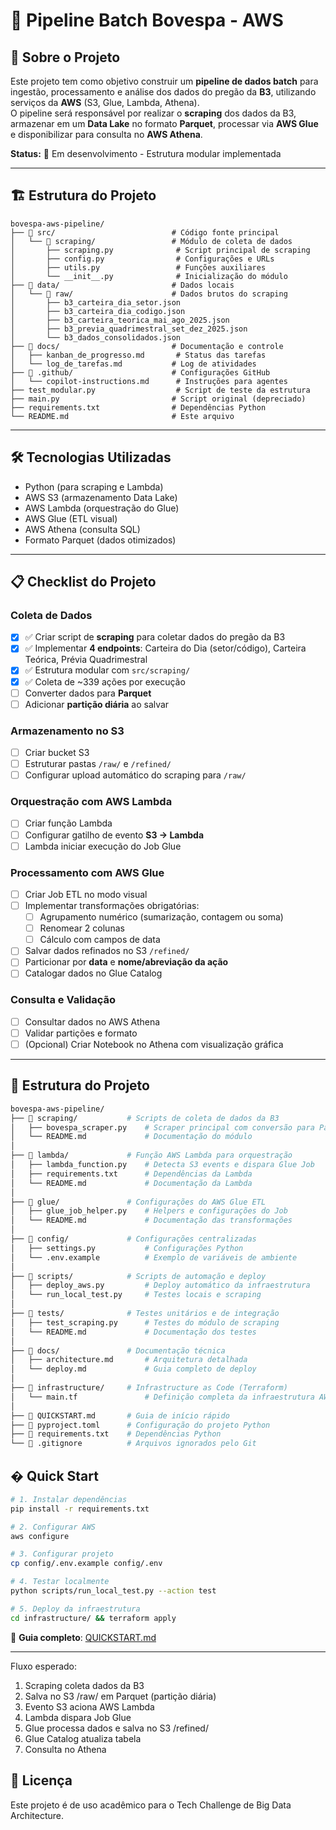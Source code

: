 # 🚀 Pipeline Batch Bovespa - AWS

## 📜 Sobre o Projeto
Este projeto tem como objetivo construir um **pipeline de dados batch** para ingestão, processamento e análise dos dados do pregão da **B3**, utilizando serviços da **AWS** (S3, Glue, Lambda, Athena).  
O pipeline será responsável por realizar o **scraping** dos dados da B3, armazenar em um **Data Lake** no formato **Parquet**, processar via **AWS Glue** e disponibilizar para consulta no **AWS Athena**.

**Status:** 🚧 Em desenvolvimento - Estrutura modular implementada

---

## 🏗️ Estrutura do Projeto

```
bovespa-aws-pipeline/
├── 📁 src/                          # Código fonte principal
│   └── 📁 scraping/                 # Módulo de coleta de dados
│       ├── scraping.py              # Script principal de scraping
│       ├── config.py                # Configurações e URLs
│       ├── utils.py                 # Funções auxiliares
│       └── __init__.py              # Inicialização do módulo
├── 📁 data/                         # Dados locais
│   └── 📁 raw/                      # Dados brutos do scraping
│       ├── b3_carteira_dia_setor.json
│       ├── b3_carteira_dia_codigo.json
│       ├── b3_carteira_teorica_mai_ago_2025.json
│       ├── b3_previa_quadrimestral_set_dez_2025.json
│       └── b3_dados_consolidados.json
├── 📁 docs/                         # Documentação e controle
│   ├── kanban_de_progresso.md       # Status das tarefas
│   └── log_de_tarefas.md           # Log de atividades
├── 📁 .github/                      # Configurações GitHub
│   └── copilot-instructions.md      # Instruções para agentes
├── test_modular.py                  # Script de teste da estrutura
├── main.py                         # Script original (depreciado)
├── requirements.txt                # Dependências Python
└── README.md                       # Este arquivo
```

---

## 🛠 Tecnologias Utilizadas
- Python (para scraping e Lambda)
- AWS S3 (armazenamento Data Lake)
- AWS Lambda (orquestração do Glue)
- AWS Glue (ETL visual)
- AWS Athena (consulta SQL)
- Formato Parquet (dados otimizados)

---

## 📋 Checklist do Projeto

### **Coleta de Dados**
- [x] ✅ Criar script de **scraping** para coletar dados do pregão da B3
- [x] ✅ Implementar **4 endpoints**: Carteira do Dia (setor/código), Carteira Teórica, Prévia Quadrimestral
- [x] ✅ Estrutura modular com `src/scraping/`
- [x] ✅ Coleta de ~339 ações por execução
- [ ] Converter dados para **Parquet**
- [ ] Adicionar **partição diária** ao salvar

### **Armazenamento no S3**
- [ ] Criar bucket S3
- [ ] Estruturar pastas `/raw/` e `/refined/`
- [ ] Configurar upload automático do scraping para `/raw/`

### **Orquestração com AWS Lambda**
- [ ] Criar função Lambda
- [ ] Configurar gatilho de evento **S3 → Lambda**
- [ ] Lambda iniciar execução do Job Glue

### **Processamento com AWS Glue**
- [ ] Criar Job ETL no modo visual
- [ ] Implementar transformações obrigatórias:
  - [ ] Agrupamento numérico (sumarização, contagem ou soma)
  - [ ] Renomear 2 colunas
  - [ ] Cálculo com campos de data
- [ ] Salvar dados refinados no S3 `/refined/`
- [ ] Particionar por **data** e **nome/abreviação da ação**
- [ ] Catalogar dados no Glue Catalog

### **Consulta e Validação**
- [ ] Consultar dados no AWS Athena
- [ ] Validar partições e formato
- [ ] (Opcional) Criar Notebook no Athena com visualização gráfica

---

## 📂 Estrutura do Projeto
```bash
bovespa-aws-pipeline/
├── 📁 scraping/           # Scripts de coleta de dados da B3
│   ├── bovespa_scraper.py    # Scraper principal com conversão para Parquet
│   └── README.md             # Documentação do módulo
│
├── 📁 lambda/             # Função AWS Lambda para orquestração
│   ├── lambda_function.py    # Detecta S3 events e dispara Glue Job
│   ├── requirements.txt      # Dependências da Lambda
│   └── README.md             # Documentação da Lambda
│
├── 📁 glue/               # Configurações do AWS Glue ETL
│   ├── glue_job_helper.py    # Helpers e configurações do Job
│   └── README.md             # Documentação das transformações
│
├── 📁 config/             # Configurações centralizadas
│   ├── settings.py           # Configurações Python
│   └── .env.example          # Exemplo de variáveis de ambiente
│
├── 📁 scripts/            # Scripts de automação e deploy
│   ├── deploy_aws.py         # Deploy automático da infraestrutura
│   └── run_local_test.py     # Testes locais e scraping
│
├── 📁 tests/              # Testes unitários e de integração
│   ├── test_scraping.py      # Testes do módulo de scraping
│   └── README.md             # Documentação dos testes
│
├── 📁 docs/               # Documentação técnica
│   ├── architecture.md       # Arquitetura detalhada
│   └── deploy.md             # Guia completo de deploy
│
├── 📁 infrastructure/     # Infrastructure as Code (Terraform)
│   └── main.tf               # Definição completa da infraestrutura AWS
│
├── 📄 QUICKSTART.md       # Guia de início rápido
├── 📄 pyproject.toml      # Configuração do projeto Python
├── 📄 requirements.txt    # Dependências Python
└── 📄 .gitignore          # Arquivos ignorados pelo Git
```
## � Quick Start

```bash
# 1. Instalar dependências
pip install -r requirements.txt

# 2. Configurar AWS
aws configure

# 3. Configurar projeto
cp config/.env.example config/.env

# 4. Testar localmente
python scripts/run_local_test.py --action test

# 5. Deploy da infraestrutura
cd infrastructure/ && terraform apply
```

📖 **Guia completo**: [QUICKSTART.md](QUICKSTART.md)

---
Fluxo esperado:
1. Scraping coleta dados da B3
2. Salva no S3 /raw/ em Parquet (partição diária)
3. Evento S3 aciona AWS Lambda
4. Lambda dispara Job Glue
5. Glue processa dados e salva no S3 /refined/
6. Glue Catalog atualiza tabela
7. Consulta no Athena

## 📜 Licença
Este projeto é de uso acadêmico para o Tech Challenge de Big Data Architecture.